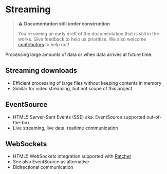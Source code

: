 # Streaming

> ⚠️ **Documentation still under construction**
>
> You're seeing an early draft of the documentation that is still in the works.
> Give feedback to help us prioritize.
> We also welcome [contributors](../getting-started/community.md) to help out!

Processing large amounts of data or when data arrives at future time.

## Streaming downloads

* Efficient processing of large files without keeping contents in memory
* Similar for video streaming, but not scope of this project

## EventSource

* HTML5 Server-Sent Events (SSE) aka. EventSource supported out-of-the-box
* Live streaming, live data, realtime communication

## WebSockets

* HTML5 WebSockets integration supported with [Ratchet](http://socketo.me/)
* See also EventSource as alternative
* Bidirectional communication
